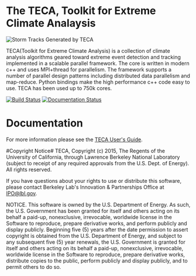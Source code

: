 # The TECA, Toolkit for Extreme Climate Analaysis
![Storm Tracks Generated by TECA](doc/images/tracks_crop_2.gif)

TECA(Toolkit for Extreme Climate Analysis) is a collection of climate analysis algorithms geared toward extreme event detection and tracking implemented in a scalable parallel framework. The core is written in modern c++ and uses MPI+thread for parallelism. The framework supports a number of parallel design patterns including distributed data parallelism and map-reduce. Python bindings make the high performance c++ code easy to use. TECA has been used up to 750k cores.

[![Build Status](https://travis-ci.com/LBL-EESA/TECA.svg?token=zV3LhFtYvjcvo67W2uji&branch=master)](https://travis-ci.com/LBL-EESA/TECA) [![Documentation Status](https://readthedocs.org/projects/teca/badge/?version=latest)](https://teca.readthedocs.io/en/latest/?badge=latest)

# Documentation
For more information please see the [TECA User's Guide](https://teca.readthedocs.io/en/latest/).

#Copyright Notice#
TECA, Copyright (c) 2015, The Regents of the University of California, through Lawrence Berkeley National Laboratory (subject to receipt of any required approvals from the U.S. Dept. of Energy).  All rights reserved.

If you have questions about your rights to use or distribute this software, please contact Berkeley Lab's Innovation & Partnerships Office at  IPO@lbl.gov.

NOTICE.  This software is owned by the U.S. Department of Energy.  As such, the U.S. Government has been granted for itself and others acting on its behalf a paid-up, nonexclusive, irrevocable, worldwide license in the Software to reproduce, prepare derivative works, and perform publicly and display publicly.  Beginning five (5) years after the date permission to assert copyright is obtained from the U.S. Department of Energy, and subject to any subsequent five (5) year renewals, the U.S. Government is granted for itself and others acting on its behalf a paid-up, nonexclusive, irrevocable, worldwide license in the Software to reproduce, prepare derivative works, distribute copies to the public, perform publicly and display publicly, and to permit others to do so.
